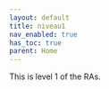 ```yaml
---
layout: default
title: niveau1
nav_enabled: true
has_toc: true
parent: Home
---
```

This is level 1 of the RAs.
